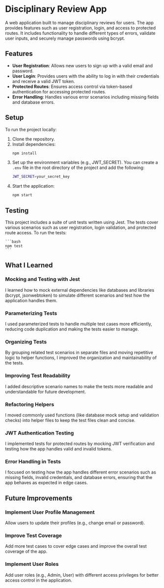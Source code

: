 # Disciplinary Review App

A web application built to manage disciplinary reviews for users. The app provides features such as user registration, login, and access to protected routes. It includes functionality to handle different types of errors, validate user inputs, and securely manage passwords using bcrypt.

## Features

- **User Registration**: Allows new users to sign up with a valid email and password.
- **User Login**: Provides users with the ability to log in with their credentials and receive a valid JWT token.
- **Protected Routes**: Ensures access control via token-based authentication for accessing protected routes.
- **Error Handling**: Handles various error scenarios including missing fields and database errors.

## Setup

To run the project locally:

1. Clone the repository.
2. Install dependencies:
    ```bash
    npm install
    ```
3. Set up the environment variables (e.g., JWT_SECRET). You can create a `.env` file in the root directory of the project and add the following:
    ```bash
    JWT_SECRET=your_secret_key
    ```
4. Start the application:
    ```bash
    npm start
    ```

## Testing

This project includes a suite of unit tests written using Jest. The tests cover various scenarios such as user registration, login validation, and protected route access. To run the tests:

    ```bash
    npm test
    ```

## What I Learned

### Mocking and Testing with Jest
I learned how to mock external dependencies like databases and libraries (bcrypt, jsonwebtoken) to simulate different scenarios and test how the application handles them.

### Parameterizing Tests
I used parameterized tests to handle multiple test cases more efficiently, reducing code duplication and making the tests easier to manage.

### Organizing Tests
By grouping related test scenarios in separate files and moving repetitive logic to helper functions, I improved the organization and maintainability of the tests.

### Improving Test Readability
I added descriptive scenario names to make the tests more readable and understandable for future development.

### Refactoring Helpers
I moved commonly used functions (like database mock setup and validation checks) into helper files to keep the test files clean and concise.

### JWT Authentication Testing
I implemented tests for protected routes by mocking JWT verification and testing how the app handles valid and invalid tokens.

### Error Handling in Tests
I focused on testing how the app handles different error scenarios such as missing fields, invalid credentials, and database errors, ensuring that the app behaves as expected in edge cases.

## Future Improvements

### Implement User Profile Management
Allow users to update their profiles (e.g., change email or password).

### Improve Test Coverage
Add more test cases to cover edge cases and improve the overall test coverage of the app.

### Implement User Roles
Add user roles (e.g., Admin, User) with different access privileges for better access control in the application.